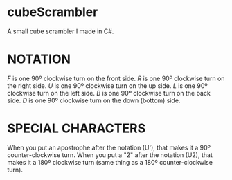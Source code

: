 # cubeScrambler
A small cube scrambler I made in C#.

# **NOTATION**

_F_ is one 90º clockwise turn on the front side.
_R_ is one 90º clockwise turn on the right side.
_U_ is one 90º clockwise turn on the up side.
_L_ is one 90º clockwise turn on the left side.
_B_ is one 90º clockwise turn on the back side.
_D_ is one 90º clockwise turn on the down (bottom) side.
# **SPECIAL CHARACTERS**

When you put an apostrophe after the notation (U'), that makes it a 90º counter-clockwise turn.
When you put a "2" after the notation (U2), that makes it a 180º clockwise turn (same thing as a 180º counter-clockwise turn).

